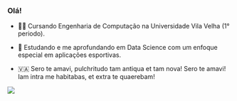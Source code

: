 ### Olá!

- 👨‍💻 Cursando Engenharia de Computação na Universidade Vila Velha (1° periodo).
- 👾 Estudando e me aprofundando em Data Science com um enfoque especial em aplicações esportivas.


- 🇻🇦 Sero te amavi, pulchritudo tam antiqua et tam nova! Sero te amavi! Iam intra me habitabas, et extra te quaerebam!

<div> 
  <a href="https://www.linkedin.com/in/pedro-lu%C3%ADs-breda-3bb20b265/" target="_blank"><img src="https://img.shields.io/badge/-LinkedIn-%230077B5?style=for-the-badge&logo=linkedin&logoColor=white" target="_blank"></a> 
</div>

